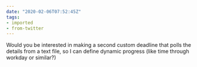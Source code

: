 ```yaml
---
date: "2020-02-06T07:52:45Z"
tags:
- imported
- from-twitter
---
```

Would you be interested in making a second custom deadline that polls the details from a text file, so I can define dynamic progress \(like time through workday or similar?)
